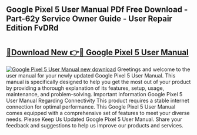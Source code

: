 ## Google Pixel 5 User Manual PDf Free Download - Part-62y Service Owner Guide - User Repair Edition FvDRd

# <h2><a href="http://bc33949.oget.top/?id=Google+Pixel+5+User+Manual">🔗Download New 👉🔴 Google Pixel 5 User Manual</a></h2>

[![Google Pixel 5 User Manual new download](https://i.imgur.com/5g1atiW.png)](http://bc33949.oget.top/?id=Google+Pixel+5+User+Manual)
Greetings and welcome to the user manual for your newly updated Google Pixel 5 User Manual. This manual is specifically designed to help you get the most out of your product by providing a thorough explanation of its features, setup, usage, maintenance, and problem-solving. Important Information Google Pixel 5 User Manual Regarding Connectivity This product requires a stable internet connection for optimal performance. This Google Pixel 5 User Manual comes equipped with a comprehensive set of features to meet your diverse needs. Please Keep Us Updated Google Pixel 5 User Manual. Share your feedback and suggestions to help us improve our products and services.
